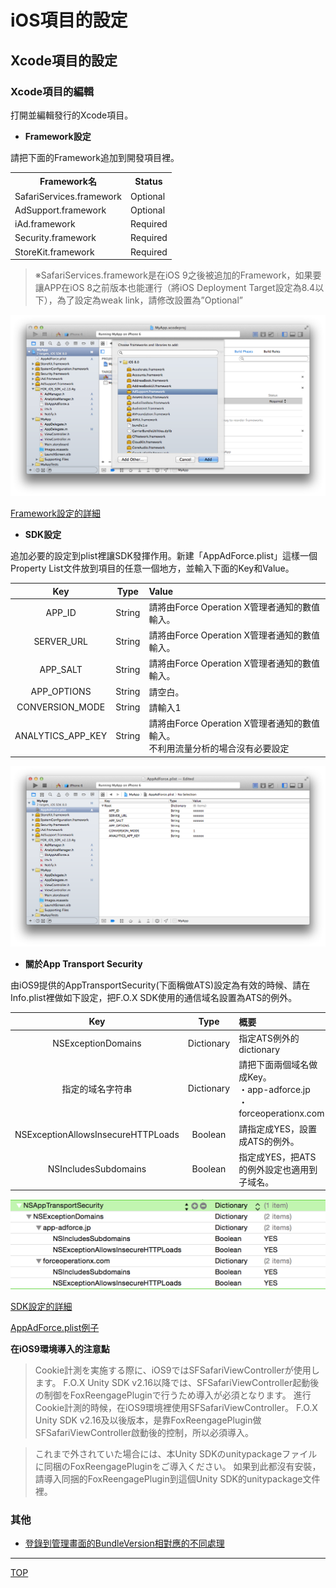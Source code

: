 # iOS項目的設定

## **Xcode項目的設定**

### Xcode項目的編輯

打開並編輯發行的Xcode項目。

* **Framework設定**

請把下面的Framework追加到開發項目裡。

<table>
<tr><th>Framework名</th><th>Status</th></tr>
<tr><td>SafariServices.framework</td><td>Optional</td></tr>
<tr><td>AdSupport.framework</td><td>Optional</td></tr>
<tr><td>iAd.framework </td><td>Required</td></tr>
<tr><td>Security.framework </td><td>Required </td></tr>
<tr><td>StoreKit.framework </td><td>Required </td></tr>
</table>

> ※SafariServices.framework是在iOS 9之後被追加的Framework，如果要讓APP在iOS 8之前版本也能運行（將iOS Deployment Target設定為8.4以下），為了設定為weak link，請修改設置為”Optional”

![Framework設定01](/lang/zh-tw/doc/integration/ios/config_framework/img01.png)

[Framework設定的詳細](/lang/zh-tw/doc/integration/ios/config_framework/README.md)

* **SDK設定**

追加必要的設定到plist裡讓SDK發揮作用。新建「AppAdForce.plist」這樣一個Property List文件放到項目的任意一個地方，並輸入下面的Key和Value。

Key | Type | Value
:---: | :---: | :---
APP_ID | String | 請將由Force Operation X管理者通知的數值輸入。
SERVER_URL | String | 請將由Force Operation X管理者通知的數值輸入。
APP_SALT | String | 請將由Force Operation X管理者通知的數值輸入。
APP_OPTIONS | String | 請空白。
CONVERSION_MODE | String | 請輸入1
ANALYTICS_APP_KEY | String | 請將由Force Operation X管理者通知的數值輸入。<br />不利用流量分析的場合沒有必要設定


![Framework設定01](/lang/zh-tw/doc/integration/ios/config_plist/img05.png)

* **關於App Transport Security**

由iOS9提供的AppTransportSecurity(下面稱做ATS)設定為有效的時候、請在Info.plist裡做如下設定，把F.O.X SDK使用的通信域名設置為ATS的例外。

Key | Type | 概要
:---: | :---: | :---
NSExceptionDomains|Dictionary|指定ATS例外的dictionary
指定的域名字符串|Dictionary|請把下面兩個域名做成Key。<br>・app-adforce.jp<br>・forceoperationx.com
NSExceptionAllowsInsecureHTTPLoads|Boolean|請指定成YES，設置成ATS的例外。
NSIncludesSubdomains|Boolean|指定成YES，把ATS的例外設定也適用到子域名。

![ATS設定](/lang/zh-tw/doc/integration/ios/config_plist/img06.png)

[SDK設定的詳細](/lang/zh-tw/doc/integration/ios/config_plist/README.md)

[AppAdForce.plist例子](/lang/zh-tw/doc/integration/ios/config_plist/AppAdForce.plist)


**在iOS9環境導入的注意點**

> Cookie計測を実施する際に、iOS9ではSFSafariViewControllerが使用します。 F.O.X Unity SDK v2.16以降では、SFSafariViewController起動後の制御をFoxReengagePluginで行うため導入が必須となります。
> 進行Cookie計測的時候，在iOS9環境裡使用SFSafariViewController。
F.O.X Unity SDK v2.16及以後版本，是靠FoxReengagePlugin做SFSafariViewController啟動後的控制，所以必須導入。

> これまで外されていた場合には、本Unity SDKのunitypackageファイルに同梱のFoxReengagePluginをご導入ください。
> 如果到此都沒有安裝，請導入同捆的FoxReengagePlugin到這個Unity SDK的unitypackage文件裡。

### 其他

* [登錄到管理畫面的BundleVersion相對應的不同處理](./check_version/README.md)

---
[TOP](/lang/zh-tw/README.md)
